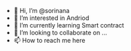 - 👋 Hi, I’m @sorinana
- 👀 I’m interested in Andriod
- 🌱 I’m currently learning Smart contract
- 💞️ I’m looking to collaborate on ...
- 📫 How to reach me here

<!---
sorinana/sorinana is a ✨ special ✨ repository because its `README.md` (this file) appears on your GitHub profile.
You can click the Preview link to take a look at your changes.
--->
